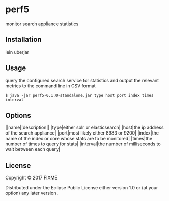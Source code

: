 # perf5

monitor search appliance statistics

## Installation

lein uberjar

## Usage

query the configured search service for statistics 
and output the relevant metrics to the command line in CSV format

    $ java -jar perf5-0.1.0-standalone.jar type host port index times interval

## Options

||name||description||
|type|either solr or elasticsearch|
|host|the ip address of the search appliance|
|port|most likely either 8983 or 9200|
|index|the name of the index or core whose stats are to be monitored|
|times|the number of times to query for stats|
|interval|the number of milliseconds to wait between each query|

## License

Copyright © 2017 FIXME

Distributed under the Eclipse Public License either version 1.0 or (at
your option) any later version.
